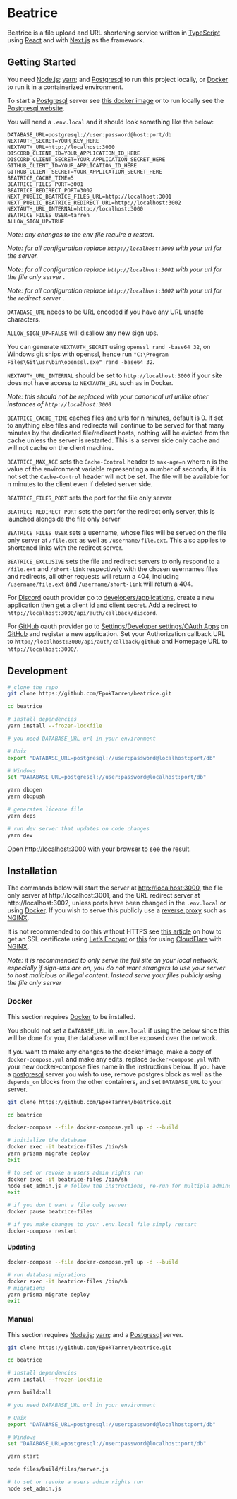 # Beatrice

[typescript]: https://www.typescriptlang.org/
[next.js]: https://nextjs.org/
[react]: https://reactjs.org/

Beatrice is a file upload and URL shortening service written in [TypeScript] using [React] and with [Next.js] as the framework.

## Getting Started

[docker]: https://www.docker.com/get-started/
[node.js]: https://nodejs.org/
[yarn]: https://yarnpkg.com/getting-started/install
[postgresql]: https://www.postgresql.org/
[pgimg]: https://hub.docker.com/_/postgres

You need [Node.js]; [yarn]; and [Postgresql] to run this project locally, or [Docker] to run it in a containerized environment.

To start a [Postgresql] server see [this docker image][pgimg] or to run locally see the [Postgresql website][postgresql].

You will need a `.env.local` and it should look something like the below:

```env
DATABASE_URL=postgresql://user:password@host:port/db
NEXTAUTH_SECRET=YOUR_KEY_HERE
NEXTAUTH_URL=http://localhost:3000
DISCORD_CLIENT_ID=YOUR_APPLICATION_ID_HERE
DISCORD_CLIENT_SECRET=YOUR_APPLICATION_SECRET_HERE
GITHUB_CLIENT_ID=YOUR_APPLICATION_ID_HERE
GITHUB_CLIENT_SECRET=YOUR_APPLICATION_SECRET_HERE
BEATRICE_CACHE_TIME=5
BEATRICE_FILES_PORT=3001
BEATRICE_REDIRECT_PORT=3002
NEXT_PUBLIC_BEATRICE_FILES_URL=http://localhost:3001
NEXT_PUBLIC_BEATRICE_REDIRECT_URL=http://localhost:3002
NEXTAUTH_URL_INTERNAL=http://localhost:3000
BEATRICE_FILES_USER=tarren
ALLOW_SIGN_UP=TRUE
```

_Note: any changes to the env file require a restart._

_Note: for all configuration replace `http://localhost:3000` with your url for the server._

_Note: for all configuration replace `http://localhost:3001` with your url for the file only server ._

_Note: for all configuration replace `http://localhost:3002` with your url for the redirect server ._

`DATABASE_URL` needs to be URL encoded if you have any URL unsafe characters.

`ALLOW_SIGN_UP=FALSE` will disallow any new sign ups.

You can generate `NEXTAUTH_SECRET` using `openssl rand -base64 32`,
on Windows git ships with openssl, hence run `"C:\Program Files\Git\usr\bin\openssl.exe" rand -base64 32`.

`NEXTAUTH_URL_INTERNAL` should be set to `http://localhost:3000` if your site does not have access to `NEXTAUTH_URL` such as in Docker.

_Note: this should not be replaced with your canonical url unlike other instances of `http://localhost:3000`_

`BEATRICE_CACHE_TIME` caches files and urls for n minutes, default is 0.
If set to anything else files and redirects will continue to be served for that many minutes by the dedicated file/redirect hosts,
nothing will be evicted from the cache unless the server is restarted.
This is a server side only cache and will not cache on the client machine.

`BEATRICE_MAX_AGE` sets the `Cache-Control` header to `max-age=n` where n is the value of the environment variable representing a number of seconds, if it is not set the `Cache-Control` header will not be set. The file will be available for n minutes to the client even if deleted server side.

`BEATRICE_FILES_PORT` sets the port for the file only server

`BEATRICE_REDIRECT_PORT` sets the port for the redirect only server, this is launched alongside the file only server

`BEATRICE_FILES_USER` sets a username, whose files will be served on the file only server at `/file.ext` as well as `/username/file.ext`.
This also applies to shortened links with the redirect server.

`BEATRICE_EXCLUSIVE` sets the file and redirect servers to only respond to a `/file.ext` and `/short-link` respectively with the chosen usernames files and redirects, all other requests will return a 404, including `/username/file.ext` and `/username/short-link` will return a 404.

[discord]: https://discord.com/
[developers/applications]: https://discord.com/developers/applications

For [Discord] oauth provider go to [developers/applications],
create a new application then get a client id and client secret.
Add a redirect to `http://localhost:3000/api/auth/callback/discord`.

[github]: https://github.com/
[github_oauth]: https://github.com/settings/developers

For [GitHub] oauth provider go to [Settings/Developer settings/OAuth Apps][github_oauth] on [GitHub] and register a new application.
Set your Authorization callback URL to `http://localhost:3000/api/auth/callback/github` and Homepage URL to `http://localhost:3000/`.

## Development

[http://localhost:3000]: http://localhost:3000

```bash
# clone the repo
git clone https://github.com/EpokTarren/beatrice.git

cd beatrice

# install dependencies
yarn install --frozen-lockfile

# you need DATABASE_URL url in your environment

# Unix
export "DATABASE_URL=postgresql://user:password@localhost:port/db"

# Windows
set "DATABASE_URL=postgresql://user:password@localhost:port/db"

yarn db:gen
yarn db:push

# generates license file
yarn deps

# run dev server that updates on code changes
yarn dev
```

Open [http://localhost:3000] with your browser to see the result.

## Installation

[nginx]: https://www.nginx.com/
[reverse proxy]: https://en.wikipedia.org/wiki/Reverse_proxy

The commands below will start the server at [http://localhost:3000], the file only server at http://localhost:3001, and the URL redirect server at http://localhost:3002, unless ports have been changed in the `.env.local` or using [Docker].
If you wish to serve this publicly use a [reverse proxy] such as [NGINX].

[article]: https://www.nginx.com/blog/using-free-ssltls-certificates-from-lets-encrypt-with-nginx/
[let’s encrypt]: https://letsencrypt.org/sv/
[cf nginx]: https://www.digitalocean.com/community/tutorials/how-to-host-a-website-using-cloudflare-and-nginx-on-ubuntu-20-04
[cloudflare]: https://www.cloudflare.com/

It is not recommended to do this without HTTPS see [this article][article] on how to get an SSL certificate using [Let’s Encrypt] or [this][cf nginx] for using [CloudFlare] with [NGINX].

_Note: it is recommended to only serve the full site on your local network, especially if sign-ups are on, you do not want strangers to use your server to host malicious or illegal content._
_Instead serve your files publicly using the file only server_

### Docker

This section requires [Docker] to be installed.

You should not set a `DATABASE_URL` in `.env.local` if using the below since this will be done for you, the database will not be exposed over the network.

If you want to make any changes to the docker image, make a copy of `docker-compose.yml` and make any edits,
replace `docker-compose.yml` with your new docker-compose files name in the instructions below.
If you have a [postgresql] server you wish to use, remove postgres block as well as the `depends_on` blocks from the other containers,
and set `DATABASE_URL` to your server.

```bash
git clone https://github.com/EpokTarren/beatrice.git

cd beatrice

docker-compose --file docker-compose.yml up -d --build

# initialize the database
docker exec -it beatrice-files /bin/sh
yarn prisma migrate deploy
exit

# to set or revoke a users admin rights run
docker exec -it beatrice-files /bin/sh
node set_admin.js # follow the instructions, re-run for multiple admins
exit

# if you don't want a file only server
docker pause beatrice-files

# if you make changes to your .env.local file simply restart
docker-compose restart
```

#### Updating

```bash
docker-compose --file docker-compose.yml up -d --build

# run database migrations
docker exec -it beatrice-files /bin/sh
# migrations
yarn prisma migrate deploy
exit
```

### Manual

This section requires [Node.js]; [yarn]; and a [Postgresql] server.

```bash
git clone https://github.com/EpokTarren/beatrice.git

cd beatrice

# install dependencies
yarn install --frozen-lockfile

yarn build:all

# you need DATABASE_URL url in your environment

# Unix
export "DATABASE_URL=postgresql://user:password@localhost:port/db"

# Windows
set "DATABASE_URL=postgresql://user:password@localhost:port/db"

yarn start

node files/build/files/server.js

# to set or revoke a users admin rights run
node set_admin.js
```
